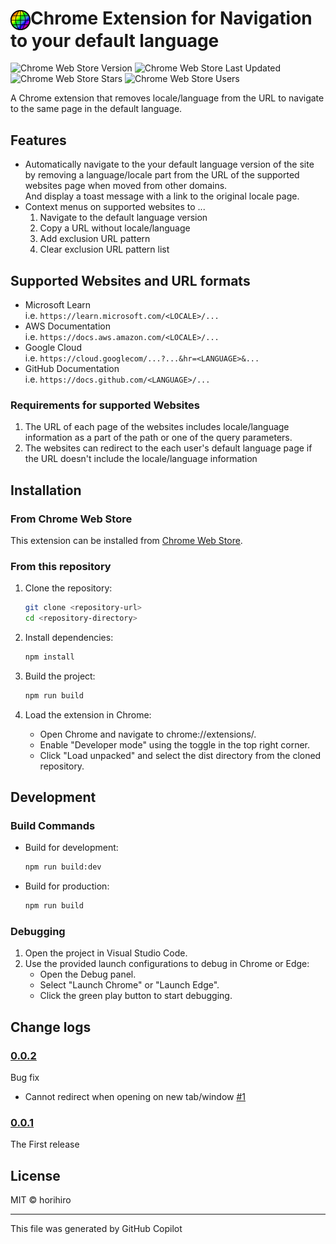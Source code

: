 # <img src="./img/icon128.png" width="32px" valign="middle">Chrome Extension for Navigation to your default language
![Chrome Web Store Version](https://img.shields.io/chrome-web-store/v/afklbjnoklmjbbeibdhpgcfobjlinhck)
![Chrome Web Store Last Updated](https://img.shields.io/chrome-web-store/last-updated/afklbjnoklmjbbeibdhpgcfobjlinhck)
![Chrome Web Store Stars](https://img.shields.io/chrome-web-store/stars/afklbjnoklmjbbeibdhpgcfobjlinhck)
![Chrome Web Store Users](https://img.shields.io/chrome-web-store/users/afklbjnoklmjbbeibdhpgcfobjlinhck)

A Chrome extension that removes locale/language from the URL to navigate to the same page in the default language.

## Features

- Automatically navigate to the your default language version of the site by removing a language/locale part from the URL of the supported websites page when moved from other domains.  
  And display a toast message with a link to the original locale page.
- Context menus on supported websites to ...
  1. Navigate to the default language version
  1. Copy a URL without locale/language
  1. Add exclusion URL pattern
  1. Clear exclusion URL pattern list

## Supported Websites and URL formats

- Microsoft Learn  
  i.e. `https://learn.microsoft.com/<LOCALE>/...`
- AWS Documentation  
  i.e. `https://docs.aws.amazon.com/<LOCALE>/...`
- Google Cloud  
  i.e. `https://cloud.googlecom/...?...&hr=<LANGUAGE>&...`
- GitHub Documentation  
  i.e. `https://docs.github.com/<LANGUAGE>/...`

### Requirements for supported Websites

  1. The URL of each page of the websites  includes locale/language information as a part of the path or one of the query parameters.
  1. The websites can redirect to the each user's default language page if the URL doesn't include the locale/language information 

## Installation

### From Chrome Web Store
This extension can be installed from [Chrome Web Store](https://chromewebstore.google.com/detail/afklbjnoklmjbbeibdhpgcfobjlinhck).


### From this repository
1. Clone the repository:
   ```sh
   git clone <repository-url>
   cd <repository-directory>

2. Install dependencies:
   ```sh
   npm install
   ```

3. Build the project:
   ```sh
   npm run build
   ```

4. Load the extension in Chrome:
   - Open Chrome and navigate to chrome://extensions/.
   - Enable "Developer mode" using the toggle in the top right corner.
   - Click "Load unpacked" and select the dist directory from the cloned repository.

## Development
### Build Commands
- Build for development:
  ```sh
  npm run build:dev
  ```

- Build for production:
  ```sh
  npm run build
  ```

### Debugging
1. Open the project in Visual Studio Code.
2. Use the provided launch configurations to debug in Chrome or Edge:
   - Open the Debug panel.
   - Select "Launch Chrome" or "Launch Edge".
   - Click the green play button to start debugging.

## Change logs

### [0.0.2](https://github.com/horihiro/Navigation-to-your-language-ChromeExtension/releases/tag/0.0.2)
Bug fix
  - Cannot redirect when opening on new tab/window [#1](https://github.com/horihiro/Navigation-to-your-language-ChromeExtension/issues/1)

### [0.0.1](https://github.com/horihiro/Navigation-to-your-language-ChromeExtension/releases/tag/0.0.1)
The First release

## License
MIT © horihiro

----

This file was generated by GitHub Copilot
